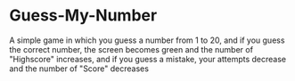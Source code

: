 # Guess-My-Number
A simple game in which you guess a number from 1 to 20, and if you guess the correct number, the screen becomes green and the number of "Highscore" increases, and if you guess a mistake, your attempts decrease and the number of "Score" decreases
